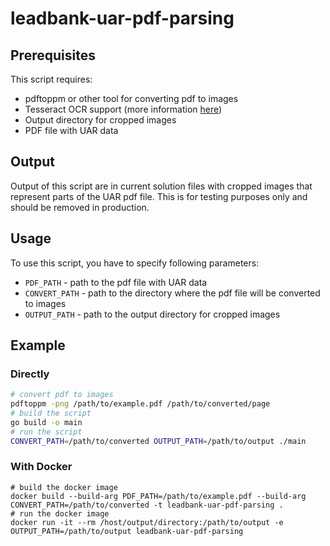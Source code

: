 # leadbank-uar-pdf-parsing

## Prerequisites

This script requires:
- pdftoppm or other tool for converting pdf to images
- Tesseract OCR support (more information [here](https://tesseract-ocr.github.io/tessdoc/Compiling.html))
- Output directory for cropped images
- PDF file with UAR data

## Output

Output of this script are in current solution files with cropped images that represent parts of the UAR pdf file. This is for testing purposes only and should be removed in production.

## Usage

To use this script, you have to specify following parameters:
- `PDF_PATH` - path to the pdf file with UAR data
- `CONVERT_PATH` - path to the directory where the pdf file will be converted to images
- `OUTPUT_PATH` - path to the output directory for cropped images

## Example

### Directly

```bash
# convert pdf to images
pdftoppm -png /path/to/example.pdf /path/to/converted/page
# build the script
go build -o main
# run the script
CONVERT_PATH=/path/to/converted OUTPUT_PATH=/path/to/output ./main
```

### With Docker
```
# build the docker image
docker build --build-arg PDF_PATH=/path/to/example.pdf --build-arg CONVERT_PATH=/path/to/converted -t leadbank-uar-pdf-parsing .
# run the docker image
docker run -it --rm /host/output/directory:/path/to/output -e OUTPUT_PATH=/path/to/output leadbank-uar-pdf-parsing
```
